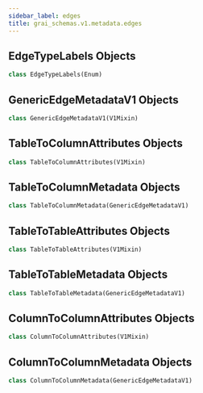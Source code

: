 ```yaml
---
sidebar_label: edges
title: grai_schemas.v1.metadata.edges
---
```


## EdgeTypeLabels Objects

```python
class EdgeTypeLabels(Enum)
```



## GenericEdgeMetadataV1 Objects

```python
class GenericEdgeMetadataV1(V1Mixin)
```



## TableToColumnAttributes Objects

```python
class TableToColumnAttributes(V1Mixin)
```



## TableToColumnMetadata Objects

```python
class TableToColumnMetadata(GenericEdgeMetadataV1)
```



## TableToTableAttributes Objects

```python
class TableToTableAttributes(V1Mixin)
```



## TableToTableMetadata Objects

```python
class TableToTableMetadata(GenericEdgeMetadataV1)
```



## ColumnToColumnAttributes Objects

```python
class ColumnToColumnAttributes(V1Mixin)
```



## ColumnToColumnMetadata Objects

```python
class ColumnToColumnMetadata(GenericEdgeMetadataV1)
```
